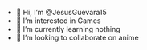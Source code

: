 - 👋 Hi, I’m @JesusGuevara15
- 👀 I’m interested in Games
- 🌱 I’m currently learning nothing
- 💞️ I’m looking to collaborate  on anime
